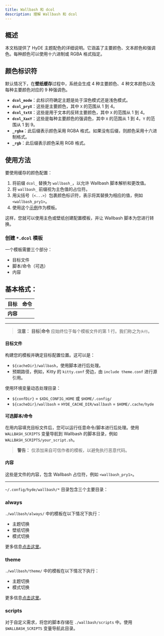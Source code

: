 ```yaml
---
title: Wallbash 和 dcol
description: 理解 Wallbash 和 dcol
---
```


## 概述

本文档提供了 HyDE 主题配色的详细说明。它涵盖了主要颜色、文本颜色和强调色。每种颜色可以使用十六进制或 RGBA 格式指定。

## 颜色标识符

默认情况下，在**壁纸缓存**过程中，系统会生成 4 种主要颜色、4 种文本颜色以及每种主要颜色对应的 9 种强调色。

- **`dcol_mode`**：此标识符确定主题是处于深色模式还是浅色模式。
- **`dcol_pryX`**：这些是主要颜色，其中 `X` 的范围从 1 到 4。
- **`dcol_txtX`**：这些是用于文本的反转主要颜色，其中 `X` 的范围从 1 到 4。
- **`dcol_XaxY`**：这些是每种主要颜色的强调色，其中 `X` 的范围从 1 到 4，`Y` 的范围从 1 到 9。
- **`_rgba`**：此后缀表示颜色采用 RGBA 格式。如果没有后缀，则颜色采用十六进制格式。
- **`_rgb`**：此后缀表示颜色采用 RGB 格式。

## 使用方法

要使用缓存的颜色配置：

1. 将前缀 `dcol_` 替换为 `wallbash_`，以允许 Wallbash 脚本解析和更改值。
2. 将 `wallbash_` 前缀视为主色值的占位符。
3. 用尖括号（`<...>`）包裹颜色标识符，表示将其替换为相应的值，例如 `<wallbash_pry1>`。
4. 使用这个[示例](https://github.com/hyde-project/hyde/tree/master/Configs/.config/hyde/wallbash)作为模板。

这样，您就可以使用主色或壁纸创建配置模板，并让 Wallbash 脚本为您进行转换。

### 创建 `*.dcol` 模板

一个模板需要三个部分：

- 目标文件
- 脚本/命令（可选）
- 内容

## 基本格式：

| 目标       | 命令 |
| ------------ | ------- |
| **内容** |

---

> **注意：** **目标**|**命令** 应始终位于每个模板文件的第 1 行。我们称之为`头行`。

#### 目标文件

构建您的模板并确定目标配置位置。这可以是：

- `${cacheDir}/wallbash`，使用脚本进行后处理。
- 预期路径，例如，Kitty 的 `kitty.conf` 旁边，由 `include theme.conf` 进行源引用。

使用环境变量动态处理目录：

- `${confDir}` = `$XDG_CONFIG_HOME` 或 `$HOME/.config/`
- `${cacheDir}/wallbash` = `HYDE_CACHE_DIR/wallbash` = `$HOME/.cache/hyde`

#### 可选脚本/命令

在用内容填充目标文件后，您可以运行任意命令/脚本进行后处理。使用 `WALLBASH_SCRIPTS` 变量导航到 Wallbash 的脚本目录，例如 `WALLBASH_SCRIPTS/your_script.sh`。

> **警告：** 仅添加来自可信作者的模板，以避免执行恶意代码。

#### 内容

这些是文件的内容，包含 Wallbash 占位符，例如 `<wallbash_pry1>`。

---

`~/.config/hyde/wallbash/*` 目录包含三个主要目录：

### always

`./wallbash/always/` 中的模板在以下情况下执行：

- 主题切换
- 壁纸切换
- 模式切换

更多信息[点击这里](./always/README)。

### theme

`./wallbash/theme/` 中的模板在以下情况下执行：

- 主题切换
- 模式切换

更多信息[点击这里](./theme/README)。

### scripts

对于自定义需求，将您的脚本存储在 `./wallbash/scripts` 中。使用 `$WALLBASH_SCRIPTS` 变量导航此目录。